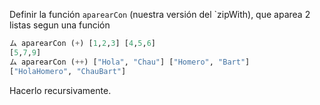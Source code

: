 Definir la función `aparearCon` (nuestra versión del `zipWith), que aparea 2 listas segun una función

```haskell
ム aparearCon (+) [1,2,3] [4,5,6]
[5,7,9]
ム aparearCon (++) ["Hola", "Chau"] ["Homero", "Bart"]
["HolaHomero", "ChauBart"]
```

Hacerlo recursivamente. 
